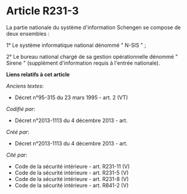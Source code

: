 # Article R231-3

La partie nationale du système d'information Schengen se compose de deux ensembles : 

1° Le système informatique national dénommé " N-SIS " ; 

2° Le bureau national chargé de sa gestion opérationnelle dénommé " Sirene " (supplément d'information requis à l'entrée
nationale).

**Liens relatifs à cet article**

_Anciens textes_:

  - Décret n°95-315 du 23 mars 1995 - art. 2 (VT)

_Codifié par_:

  - Décret n°2013-1113 du 4 décembre 2013 - art.

_Créé par_:

  - Décret n°2013-1113 du 4 décembre 2013 - art.

_Cité par_:

  - Code de la sécurité intérieure - art. R231-11 (V)
  - Code de la sécurité intérieure - art. R231-5 (V)
  - Code de la sécurité intérieure - art. R231-8 (V)
  - Code de la sécurité intérieure - art. R841-2 (V)
